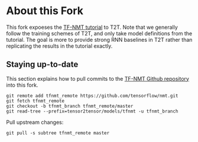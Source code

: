 # About this Fork

This fork expoeses the [TF-NMT tutorial](https://github.com/tensorflow/nmt) to 
T2T. Note that we generally follow the training schemes of T2T, and only take
model definitions from the tutorial. The goal is more to provide strong RNN 
baselines in T2T rather than replicating the results in the tutorial exactly.


## Staying up-to-date

This section explains how to pull commits to the [TF-NMT Github repository](https://github.com/tensorflow/nmt) 
into this fork.


``` shell
git remote add tfnmt_remote https://github.com/tensorflow/nmt.git
git fetch tfnmt_remote
git checkout -b tfnmt_branch tfnmt_remote/master
git read-tree --prefix=tensor2tensor/models/tfnmt -u tfnmt_branch
```

Pull upstream changes:

``` shell
git pull -s subtree tfnmt_remote master
```

